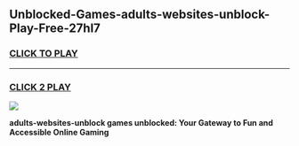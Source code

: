 
## Unblocked-Games-adults-websites-unblock-Play-Free-27hl7
<h3>
<a href="https://premium76.site?title=adults-websites-unblock&ref=10A">CLICK TO PLAY</a></h3>
<hr>

<h3>
<a href="https://premium76.site?title=adults-websites-unblock&ref=10A">CLICK 2 PLAY</a>
  
</h3>

<a href="https://premium76.site?title=adults-websites-unblock&ref=10A"><img src="https://clearcache.store/games.png"></a>


**adults-websites-unblock games unblocked: Your Gateway to Fun and Accessible Online Gaming**
